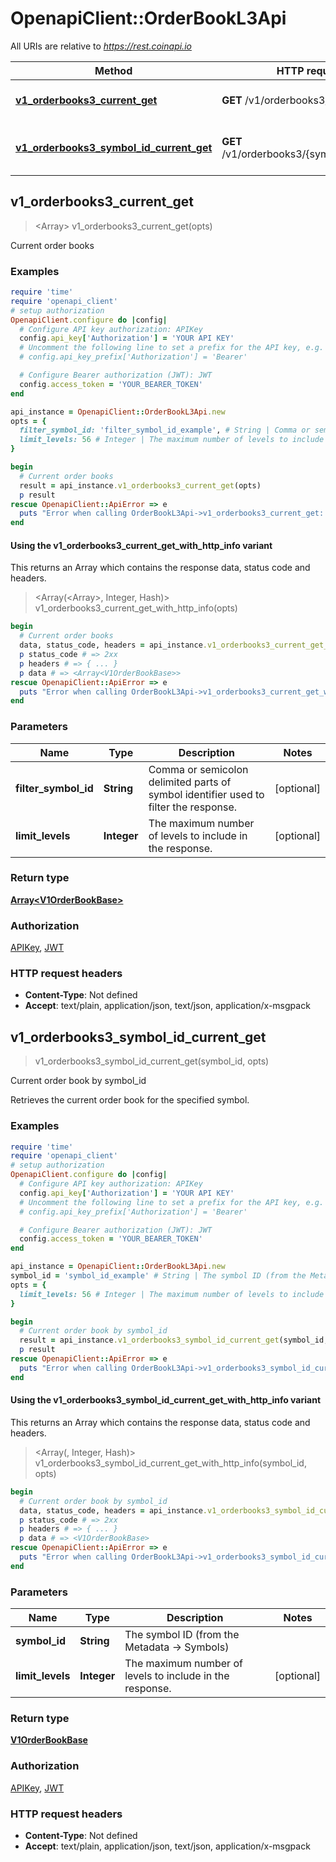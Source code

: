 # OpenapiClient::OrderBookL3Api

All URIs are relative to *https://rest.coinapi.io*

| Method | HTTP request | Description |
| ------ | ------------ | ----------- |
| [**v1_orderbooks3_current_get**](OrderBookL3Api.md#v1_orderbooks3_current_get) | **GET** /v1/orderbooks3/current | Current order books |
| [**v1_orderbooks3_symbol_id_current_get**](OrderBookL3Api.md#v1_orderbooks3_symbol_id_current_get) | **GET** /v1/orderbooks3/{symbol_id}/current | Current order book by symbol_id |


## v1_orderbooks3_current_get

> <Array<V1OrderBookBase>> v1_orderbooks3_current_get(opts)

Current order books

### Examples

```ruby
require 'time'
require 'openapi_client'
# setup authorization
OpenapiClient.configure do |config|
  # Configure API key authorization: APIKey
  config.api_key['Authorization'] = 'YOUR API KEY'
  # Uncomment the following line to set a prefix for the API key, e.g. 'Bearer' (defaults to nil)
  # config.api_key_prefix['Authorization'] = 'Bearer'

  # Configure Bearer authorization (JWT): JWT
  config.access_token = 'YOUR_BEARER_TOKEN'
end

api_instance = OpenapiClient::OrderBookL3Api.new
opts = {
  filter_symbol_id: 'filter_symbol_id_example', # String | Comma or semicolon delimited parts of symbol identifier used to filter the response.
  limit_levels: 56 # Integer | The maximum number of levels to include in the response.
}

begin
  # Current order books
  result = api_instance.v1_orderbooks3_current_get(opts)
  p result
rescue OpenapiClient::ApiError => e
  puts "Error when calling OrderBookL3Api->v1_orderbooks3_current_get: #{e}"
end
```

#### Using the v1_orderbooks3_current_get_with_http_info variant

This returns an Array which contains the response data, status code and headers.

> <Array(<Array<V1OrderBookBase>>, Integer, Hash)> v1_orderbooks3_current_get_with_http_info(opts)

```ruby
begin
  # Current order books
  data, status_code, headers = api_instance.v1_orderbooks3_current_get_with_http_info(opts)
  p status_code # => 2xx
  p headers # => { ... }
  p data # => <Array<V1OrderBookBase>>
rescue OpenapiClient::ApiError => e
  puts "Error when calling OrderBookL3Api->v1_orderbooks3_current_get_with_http_info: #{e}"
end
```

### Parameters

| Name | Type | Description | Notes |
| ---- | ---- | ----------- | ----- |
| **filter_symbol_id** | **String** | Comma or semicolon delimited parts of symbol identifier used to filter the response. | [optional] |
| **limit_levels** | **Integer** | The maximum number of levels to include in the response. | [optional] |

### Return type

[**Array&lt;V1OrderBookBase&gt;**](V1OrderBookBase.md)

### Authorization

[APIKey](../README.md#APIKey), [JWT](../README.md#JWT)

### HTTP request headers

- **Content-Type**: Not defined
- **Accept**: text/plain, application/json, text/json, application/x-msgpack


## v1_orderbooks3_symbol_id_current_get

> <V1OrderBookBase> v1_orderbooks3_symbol_id_current_get(symbol_id, opts)

Current order book by symbol_id

Retrieves the current order book for the specified symbol.

### Examples

```ruby
require 'time'
require 'openapi_client'
# setup authorization
OpenapiClient.configure do |config|
  # Configure API key authorization: APIKey
  config.api_key['Authorization'] = 'YOUR API KEY'
  # Uncomment the following line to set a prefix for the API key, e.g. 'Bearer' (defaults to nil)
  # config.api_key_prefix['Authorization'] = 'Bearer'

  # Configure Bearer authorization (JWT): JWT
  config.access_token = 'YOUR_BEARER_TOKEN'
end

api_instance = OpenapiClient::OrderBookL3Api.new
symbol_id = 'symbol_id_example' # String | The symbol ID (from the Metadata -> Symbols)
opts = {
  limit_levels: 56 # Integer | The maximum number of levels to include in the response.
}

begin
  # Current order book by symbol_id
  result = api_instance.v1_orderbooks3_symbol_id_current_get(symbol_id, opts)
  p result
rescue OpenapiClient::ApiError => e
  puts "Error when calling OrderBookL3Api->v1_orderbooks3_symbol_id_current_get: #{e}"
end
```

#### Using the v1_orderbooks3_symbol_id_current_get_with_http_info variant

This returns an Array which contains the response data, status code and headers.

> <Array(<V1OrderBookBase>, Integer, Hash)> v1_orderbooks3_symbol_id_current_get_with_http_info(symbol_id, opts)

```ruby
begin
  # Current order book by symbol_id
  data, status_code, headers = api_instance.v1_orderbooks3_symbol_id_current_get_with_http_info(symbol_id, opts)
  p status_code # => 2xx
  p headers # => { ... }
  p data # => <V1OrderBookBase>
rescue OpenapiClient::ApiError => e
  puts "Error when calling OrderBookL3Api->v1_orderbooks3_symbol_id_current_get_with_http_info: #{e}"
end
```

### Parameters

| Name | Type | Description | Notes |
| ---- | ---- | ----------- | ----- |
| **symbol_id** | **String** | The symbol ID (from the Metadata -&gt; Symbols) |  |
| **limit_levels** | **Integer** | The maximum number of levels to include in the response. | [optional] |

### Return type

[**V1OrderBookBase**](V1OrderBookBase.md)

### Authorization

[APIKey](../README.md#APIKey), [JWT](../README.md#JWT)

### HTTP request headers

- **Content-Type**: Not defined
- **Accept**: text/plain, application/json, text/json, application/x-msgpack

